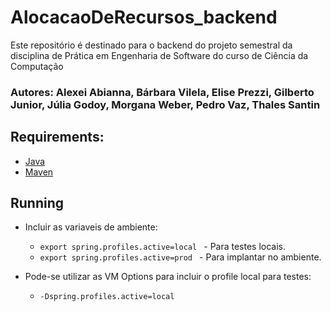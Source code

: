 # AlocacaoDeRecursos_backend
Este repositório é destinado para o backend do projeto semestral da disciplina de Prática em Engenharia de Software do curso de Ciência da Computação

### Autores: Alexei Abianna, Bárbara Vilela, Elise Prezzi, Gilberto Junior, Júlia Godoy, Morgana Weber, Pedro Vaz, Thales Santin

## Requirements:
 - [Java](https://www.java.com/pt-BR/download/ie_manual.jsp?locale=pt_BR)
 - [Maven](https://maven.apache.org/download.cgi) 

## Running

- Incluir as variaveis de ambiente:
  - ``export spring.profiles.active=local `` - Para testes locais.
  - ``export spring.profiles.active=prod `` - Para implantar no ambiente.

- Pode-se utilizar as VM Options para incluir o profile local para testes:
  - ``-Dspring.profiles.active=local``

